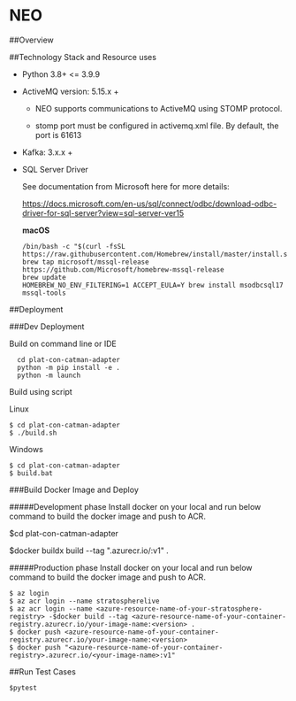 # NEO

##Overview

##Technology Stack and Resource uses

* Python 3.8+ <= 3.9.9
* ActiveMQ version: 5.15.x + 
  
    * NEO supports communications to ActiveMQ using STOMP protocol. 
  
    * stomp port must be configured in activemq.xml file. By default, the port is 61613 
* Kafka: 3.x.x + 

* SQL Server Driver

    See documentation from Microsoft here for more details:

    https://docs.microsoft.com/en-us/sql/connect/odbc/download-odbc-driver-for-sql-server?view=sql-server-ver15

    **macOS**
    ```
    /bin/bash -c "$(curl -fsSL https://raw.githubusercontent.com/Homebrew/install/master/install.sh)"
    brew tap microsoft/mssql-release https://github.com/Microsoft/homebrew-mssql-release
    brew update
    HOMEBREW_NO_ENV_FILTERING=1 ACCEPT_EULA=Y brew install msodbcsql17 mssql-tools
    ```

##Deployment

###Dev Deployment

Build on command line or IDE
```
  cd plat-con-catman-adapter
  python -m pip install -e .
  python -m launch
```

Build using script

Linux
```
$ cd plat-con-catman-adapter
$ ./build.sh 
```

Windows
```
$ cd plat-con-catman-adapter
$ build.bat
```
###Build Docker Image and Deploy

#####Development phase
Install docker on your local and run below command to build the docker image and push to ACR. 

$cd plat-con-catman-adapter

$docker buildx build --tag "<azure-resource-name-of-your-container-registry>.azurecr.io/<your-image-name>:v1" .


#####Production phase
Install docker on your local and run below command to build the docker image and push to ACR. 
```
$ az login 
$ az acr login --name stratospherelive 
$ az acr login --name <azure-resource-name-of-your-stratosphere-registry> -$docker build --tag <azure-resource-name-of-your-container-registry.azurecr.io/your-image-name:<version> . 
$ docker push <azure-resource-name-of-your-container-registry.azurecr.io/your-image-name:<version>
$ docker push "<azure-resource-name-of-your-container-registry>.azurecr.io/<your-image-name>:v1"

```

##Run Test Cases
```
$pytest
```
